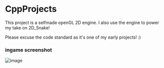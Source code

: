 # CppProjects

This project is a selfmade openGL 2D engine. I also use the engine to power my take on 2D_Snake!

Please excuse the code standard as it's one of my early projects! :)

### ingame screenshot
![image](https://github.com/KhaledZra/CppProjects/assets/113167422/4f757718-a8df-477c-a7bd-262cd6f43e94)
